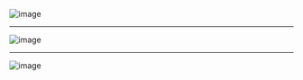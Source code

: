 ![image](https://github.com/user-attachments/assets/07465dd1-9d14-4386-a9f1-18cfb2bff66c)  

***


![image](https://github.com/user-attachments/assets/45e316c3-d1d2-4758-a1da-f4e225ba033f)  

***

![image](https://github.com/user-attachments/assets/1adb9fa3-19ab-41b1-b084-7f8a691feac0)


